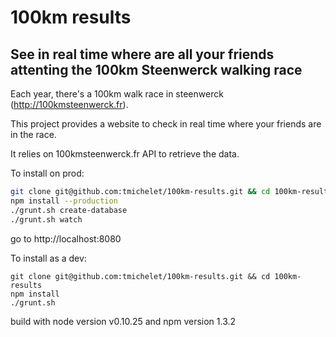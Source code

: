 100km results
=======

See in real time where are all your friends attenting the 100km Steenwerck walking race 
-----------


Each year, there's a 100km walk race in steenwerck (http://100kmsteenwerck.fr).

This project provides a website to check in real time where your friends are in the race.

It relies on 100kmsteenwerck.fr API to retrieve the data.

To install on prod:

```bash
git clone git@github.com:tmichelet/100km-results.git && cd 100km-results
npm install --production
./grunt.sh create-database
./grunt.sh watch
```
go to http://localhost:8080

To install as a dev:
```
git clone git@github.com:tmichelet/100km-results.git && cd 100km-results
npm install
./grunt.sh
```


build with node version v0.10.25 and npm version 1.3.2
